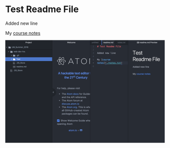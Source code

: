 # Test Readme File

Added new line

My [course notes](./notes.txt)

![Image of my Atom Editor](./images/ScreenShot.png)
